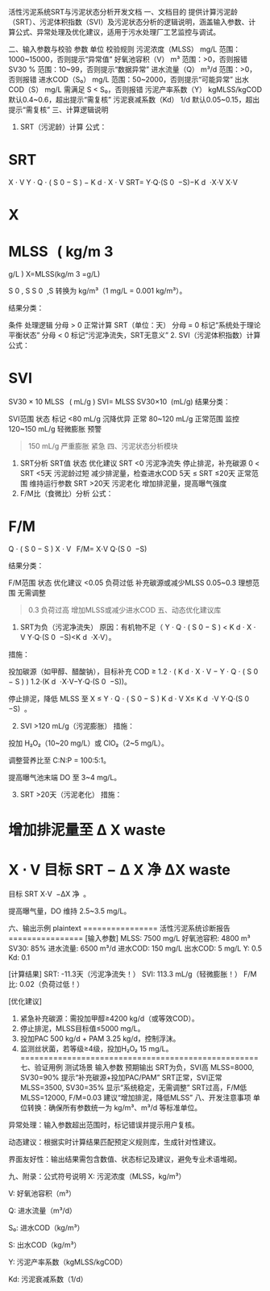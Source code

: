 活性污泥系统SRT与污泥状态分析开发文档
一、文档目的
提供计算污泥龄（SRT）、污泥体积指数（SVI）及污泥状态分析的逻辑说明，涵盖输入参数、计算公式、异常处理及优化建议，适用于污水处理厂工艺监控与调试。

二、输入参数与校验
参数	单位	校验规则
污泥浓度（MLSS）	mg/L	范围：1000~15000，否则提示“异常值”
好氧池容积（V）	m³	范围：>0，否则报错
SV30	%	范围：10~99，否则提示“数据异常”
进水流量（Q）	m³/d	范围：>0，否则报错
进水COD（S₀）	mg/L	范围：50~2000，否则提示“可能异常”
出水COD（S）	mg/L	需满足 S < S₀，否则报错
污泥产率系数（Y）	kgMLSS/kgCOD	默认0.4~0.6，超出提示“需复核”
污泥衰减系数（Kd）	1/d	默认0.05~0.15，超出提示“需复核”
三、计算逻辑说明
1. SRT（污泥龄）计算
公式：

SRT
=
X
⋅
V
Y
⋅
Q
⋅
(
S
0
−
S
)
−
K
d
⋅
X
⋅
V
SRT= 
Y⋅Q⋅(S 
0
​
 −S)−K 
d
​
 ⋅X⋅V
X⋅V
​
 
X
=
MLSS
 
(
kg/m
3
=
g/L
)
X=MLSS(kg/m 
3
 =g/L)

S
0
,
S
S 
0
​
 ,S 转换为 kg/m³（1 mg/L = 0.001 kg/m³）。

结果分类：

条件	处理逻辑
分母 > 0	正常计算 SRT（单位：天）
分母 = 0	标记“系统处于理论平衡状态”
分母 < 0	标记“污泥净流失，SRT无意义”
2. SVI（污泥体积指数）计算
公式：

SVI
=
SV30
×
10
MLSS
 
(
mL/g
)
SVI= 
MLSS
SV30×10
​
 (mL/g)
结果分类：

SVI范围	状态	标记
<80 mL/g	沉降优异	正常
80~120 mL/g	正常范围	监控
120~150 mL/g	轻微膨胀	预警
>150 mL/g	严重膨胀	紧急
四、污泥状态分析模块
1. SRT分析
SRT值	状态	优化建议
SRT <0	污泥净流失	停止排泥，补充碳源
0 < SRT <5天	污泥龄过短	减少排泥量，检查进水COD
5天 ≤ SRT ≤20天	正常范围	维持运行参数
SRT >20天	污泥老化	增加排泥量，提高曝气强度
2. F/M比（食微比）分析
公式：

F/M
=
Q
⋅
(
S
0
−
S
)
X
⋅
V
 
F/M= 
X⋅V
Q⋅(S 
0
​
 −S)
​
 
结果分类：

F/M范围	状态	优化建议
<0.05	负荷过低	补充碳源或减少MLSS
0.05~0.3	理想范围	无需调整
>0.3	负荷过高	增加MLSS或减少进水COD
五、动态优化建议库
1. SRT为负（污泥净流失）
原因：有机物不足（
Y
⋅
Q
⋅
(
S
0
−
S
)
<
K
d
⋅
X
⋅
V
Y⋅Q⋅(S 
0
​
 −S)<K 
d
​
 ⋅X⋅V）。

措施：

投加碳源（如甲醇、醋酸钠），目标补充 COD ≥ 
1.2
⋅
(
K
d
⋅
X
⋅
V
−
Y
⋅
Q
⋅
(
S
0
−
S
)
)
1.2⋅(K 
d
​
 ⋅X⋅V−Y⋅Q⋅(S 
0
​
 −S))。

停止排泥，降低 MLSS 至 
X
≤
Y
⋅
Q
⋅
(
S
0
−
S
)
K
d
⋅
V
X≤ 
K 
d
​
 ⋅V
Y⋅Q⋅(S 
0
​
 −S)
​
 。

2. SVI >120 mL/g（污泥膨胀）
措施：

投加 H₂O₂（10~20 mg/L）或 ClO₂（2~5 mg/L）。

调整营养比至 C:N:P = 100:5:1。

提高曝气池末端 DO 至 3~4 mg/L。

3. SRT >20天（污泥老化）
措施：

增加排泥量至 
Δ
X
waste
=
X
⋅
V
目标 SRT
−
Δ
X
净
ΔX 
waste
​
 = 
目标 SRT
X⋅V
​
 −ΔX 
净
​
 。

提高曝气量，DO 维持 2.5~3.5 mg/L。

六、输出示例
plaintext
================ 活性污泥系统诊断报告 ================
[输入参数]
MLSS: 7500 mg/L    好氧池容积: 4800 m³
SV30: 85%          进水流量: 6500 m³/d
进水COD: 150 mg/L   出水COD: 5 mg/L
Y: 0.5              Kd: 0.1

[计算结果]
SRT: -11.3天（污泥净流失！）
SVI: 113.3 mL/g（轻微膨胀！）
F/M比: 0.02（负荷过低！）

[优化建议]
1. 紧急补充碳源：需投加甲醇≥4200 kg/d（或等效COD）。
2. 停止排泥，MLSS目标值≤5000 mg/L。
3. 投加PAC 500 kg/d + PAM 3.25 kg/d，控制浮沫。
4. 监测丝状菌，若等级≥4级，投加H₂O₂ 15 mg/L。
===================================================
七、验证用例
测试场景	输入参数	预期输出
SRT为负，SVI高	MLSS=8000, SV30=90%	提示“补充碳源+投加PAC/PAM”
SRT正常，SVI正常	MLSS=3500, SV30=35%	显示“系统稳定，无需调整”
SRT过高，F/M低	MLSS=12000, F/M=0.03	建议“增加排泥，降低MLSS”
八、开发注意事项
单位转换：确保所有参数统一为 kg/m³、m³/d 等标准单位。

异常处理：输入参数超出范围时，标记错误并提示用户复核。

动态建议：根据实时计算结果匹配预定义规则库，生成针对性建议。

界面友好性：输出结果需包含数值、状态标记及建议，避免专业术语堆砌。

九、附录：公式符号说明
X: 污泥浓度（MLSS，kg/m³）

V: 好氧池容积（m³）

Q: 进水流量（m³/d）

S₀: 进水COD（kg/m³）

S: 出水COD（kg/m³）

Y: 污泥产率系数（kgMLSS/kgCOD）

Kd: 污泥衰减系数（1/d）